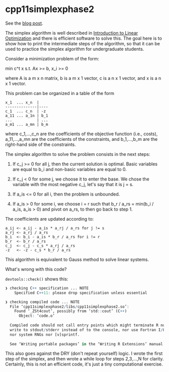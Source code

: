 # cpp11simplexphase2

See the [blog post](https://pacha.dev/blog/2023/07/18/cpp11-simplex/).

The simplex algorithm is well described in [Introduction to Linear Optimization](http://athenasc.com/linoptbook.html) and there is efficient software to solve this. The goal here is to show how to print the intermediate steps of the algorithm, so that it can be used to practice the simplex algorithm for undergraduate students.

Consider a minimization problem of the form:

min c^t x
s.t. Ax >= b, x_i >= 0

where A is a m x n matrix, b is a m x 1 vector, c is a n x 1 vector, and x is a n x 1 vector.

This problem can be organized in a table of the form

```
x_1  ... x_n  |
--------------|----
c_1  ... c_n  | -z
a_11 ... a_1n | b_1
...           | ...
a_m1 ... a_mn | b_m
```

where  c_1,...,c_n are the coefficients of the objective function (i.e., costs), a_11,...,a_mn are the coefficients of the constraints, and b_1,...,b_m are the right-hand side of the constraints.

The simplex algorithm to solve the problem consists in the next steps:

1. If c_j >= 0 for all j, then the current solution is optimal. Basic variables are equal to b_i and non-basic variables are equal to 0.

2. If c_j < 0 for some j, we choose it to enter the base. We chose the variable with the most negative c_j, let's say that it is j = s.

3. If a_is <= 0 for all i, then the problem is unbounded.

4. If a_is > 0 for some i, we choose i = r such that b_r / a_rs = min(b_i / a_is, a_is > 0) and pivot on a_rs, to then go back to step 1.

The coefficients are updated according to:

```
a_ij <- a_ij - a_is * a_rj / a_rs for j != s
a_rj <- a_rj / a_rs
b_i  <- b_i - a_is * b_r / a_rs for i != r
b_r  <- b_r / a_rs
c_j  <- c_j - c_s * a_rj / a_rs
-z   <- -z - c_s * b_r / a_rs
```

This algorithm is equivalent to Gauss method to solve linear systems.

What's wrong with this code?

`devtools::check()` shows this:

```r
❯ checking C++ specification ... NOTE
    Specified C++11: please drop specification unless essential

❯ checking compiled code ... NOTE
  File ‘cpp11simplexphase2/libs/cpp11simplexphase2.so’:
    Found ‘_ZSt4cout’, possibly from ‘std::cout’ (C++)
      Object: ‘code.o’
  
  Compiled code should not call entry points which might terminate R nor
  write to stdout/stderr instead of to the console, nor use Fortran I/O
  nor system RNGs nor [v]sprintf.
  
  See ‘Writing portable packages’ in the ‘Writing R Extensions’ manual.
```

This also goes against the DRY (don't repeat yourself) logic. I wrote the
first step of the simplex, and then wrote a while loop for steps 2,3,...,N
for clarity. Certainly, this is not an efficient code, it's just a tiny
computational exercise.
